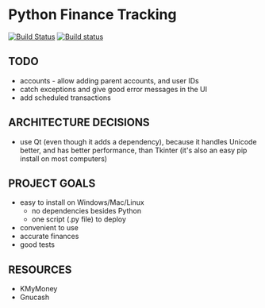 Python Finance Tracking
=======================

[![Build Status](https://travis-ci.com/bcail/python_finance_tracking.svg?branch=master)](https://travis-ci.com/bcail/python_finance_tracking)
[![Build status](https://ci.appveyor.com/api/projects/status/r8ri5uy970a38b36?svg=true)](https://ci.appveyor.com/project/bcail/python-finance-tracking)


TODO
----
- accounts - allow adding parent accounts, and user IDs
- catch exceptions and give good error messages in the UI
- add scheduled transactions

ARCHITECTURE DECISIONS
----------------------
- use Qt (even though it adds a dependency), because it handles Unicode better, and has better performance, than Tkinter (it's also an easy pip install on most computers)

PROJECT GOALS
-------------
- easy to install on Windows/Mac/Linux
  * no dependencies besides Python
  * one script (.py file) to deploy
- convenient to use
- accurate finances
- good tests

RESOURCES
---------
- KMyMoney
- Gnucash

